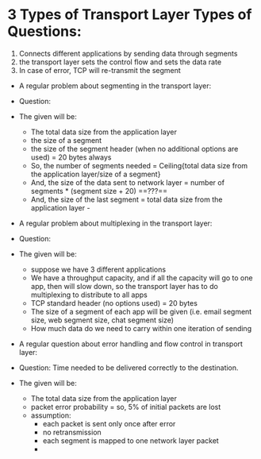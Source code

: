 # 3 Types of Transport Layer Types of Questions:
1) Connects different applications by sending data through segments
2) the transport layer sets the control flow and sets the data rate
3) In case of error, TCP will re-transmit the segment

- A regular problem about segmenting in the transport layer:
- Question: 
- The given will be:
	- The total data size from the application layer
	- the size of a segment
	- the size of the segment header (when no additional options are used) = 20 bytes always
	- So, the number of segments needed =  Ceiling{total data size from the application layer/size of a segment}
	- And, the size of the data sent to network layer = number of segments * (segment size + 20) ==???==
	- And, the size of the last segment =  total data size from the application layer - 

- A regular problem about multiplexing in the transport layer:
- Question: 
- The given will be:
	- suppose we have 3 different applications
	- We have a throughput capacity, and if all the capacity will go to one app, then will slow down, so the transport layer has to do multiplexing to distribute to all apps
	- TCP standard header (no options used) = 20 bytes
	- The size of a segment of each app will be given (i.e. email segment size, web segment size, chat segment size)
	- How much data do we need to carry within one iteration of sending

- A regular question about error handling and flow control in transport layer:
- Question: Time needed to be delivered correctly to the destination.
- The given will be:
	- The total data size from the application layer
	- packet error probability = so, 5% of initial packets are lost
	- assumption: 
		- each packet is sent only once after error
		- no retransmission
		- each segment is mapped to one network layer packet
		- 

